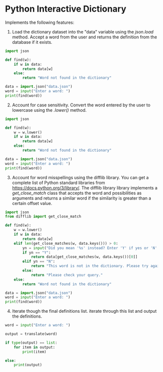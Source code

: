 # Python Interactive Dictionary

Implements the following features:

1. Load the dictionary dataset into the "data" variable using the *json.load* method. Accept a word from the user and returns the definition from the database if it exists.

```python
import json

def find(w):
    if w in data:
        return data[w]
    else:
        return "Word not found in the dictionary"

data = import.json("data.json")
word = input("Enter a word: ")
print(find(word))
```

2. Account for case sensitivity. Convert the word entered by the user to lowercase using the *.lower()* method.

```python
import json

def find(w):
    w = w.lower()
    if w in data:
        return data[w]
    else:
        return "Word not found in the dictionary"

data = import.json("data.json")
word = input("Enter a word: ")
print(find(word))
```

3. Account for word misspellings using the difflib library. You can get a complete list of Python standard libraries from https://docs.python.org/3/library/. The difflib library library implements a *get_close_match* class that accepts the word and possibilities as arguments and returns a similar word if the similarity is greater than a certain offset value.

```python
import json
from difflib import get_close_match

def find(w):
    w = w.lower()
    if w in data:
        return data[w]
    elif len(get_close_matches(w, data.keys())) > 0:
        yn = input("Did you mean '%s' instead? Enter 'Y' if yes or 'N' if no: " % get_close_matches(w, data.keys())[0])
        if yn == "Y":
            return data[get_close_matches(w, data.keys())[0]]
        elif yn == "N":
            return "This word is not in the dictionary. Please try again."
        else:
            return "Please check your query."
    else:
        return "Word not found in the dictionary"

data = import.json("data.json")
word = input("Enter a word: ")
print(find(word))
```
4. Iterate though the final definitions list. iterate through this list and output the definitions.

```python
word = input("Enter a word: ")

output = translate(word)

if type(output) == list:
    for item in output:
        print(item)

else:
    print(output)
```

